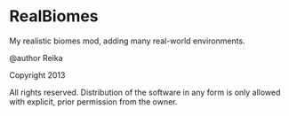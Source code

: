 RealBiomes
==========

My realistic biomes mod, adding many real-world environments.

@author Reika

Copyright 2013

All rights reserved. Distribution of the software in any form is only allowed with explicit, prior permission from the owner.

